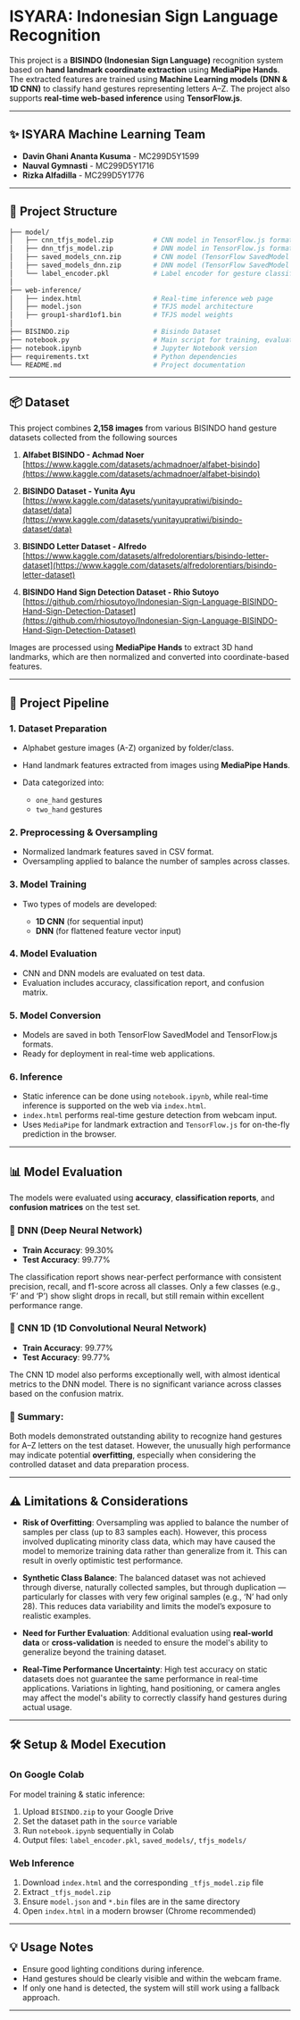 # ISYARA: Indonesian Sign Language Recognition 

This project is a **BISINDO (Indonesian Sign Language)** recognition system based on **hand landmark coordinate extraction** using **MediaPipe Hands**. The extracted features are trained using **Machine Learning models (DNN & 1D CNN)** to classify hand gestures representing letters A–Z. The project also supports **real-time web-based inference** using **TensorFlow\.js**.

---

## ✨ ISYARA Machine Learning Team

* **Davin Ghani Ananta Kusuma** - MC299D5Y1599
* **Nauval Gymnasti** - MC299D5Y1716
* **Rizka Alfadilla** - MC299D5Y1776

---

## 📁 Project Structure

```bash
├── model/
│   ├── cnn_tfjs_model.zip          # CNN model in TensorFlow.js format
│   ├── dnn_tfjs_model.zip          # DNN model in TensorFlow.js format
│   ├── saved_models_cnn.zip        # CNN model (TensorFlow SavedModel format)
│   ├── saved_models_dnn.zip        # DNN model (TensorFlow SavedModel format)
│   └── label_encoder.pkl           # Label encoder for gesture classification
│
├── web-inference/
│   ├── index.html                  # Real-time inference web page
│   ├── model.json                  # TFJS model architecture
│   ├── group1-shard1of1.bin        # TFJS model weights
│
├── BISINDO.zip                     # Bisindo Dataset   
├── notebook.py                     # Main script for training, evaluation & basic inference
├── notebook.ipynb                  # Jupyter Notebook version
├── requirements.txt                # Python dependencies
└── README.md                       # Project documentation
```

---

## 📦 Dataset

This project combines **2,158 images** from various BISINDO hand gesture datasets collected from the following sources

1. **Alfabet BISINDO - Achmad Noer**
   [https://www.kaggle.com/datasets/achmadnoer/alfabet-bisindo](https://www.kaggle.com/datasets/achmadnoer/alfabet-bisindo)

2. **BISINDO Dataset - Yunita Ayu**
   [https://www.kaggle.com/datasets/yunitayupratiwi/bisindo-dataset/data](https://www.kaggle.com/datasets/yunitayupratiwi/bisindo-dataset/data)

3. **BISINDO Letter Dataset - Alfredo**
   [https://www.kaggle.com/datasets/alfredolorentiars/bisindo-letter-dataset](https://www.kaggle.com/datasets/alfredolorentiars/bisindo-letter-dataset)

4. **BISINDO Hand Sign Detection Dataset - Rhio Sutoyo**
   [https://github.com/rhiosutoyo/Indonesian-Sign-Language-BISINDO-Hand-Sign-Detection-Dataset](https://github.com/rhiosutoyo/Indonesian-Sign-Language-BISINDO-Hand-Sign-Detection-Dataset)

Images are processed using **MediaPipe Hands** to extract 3D hand landmarks, which are then normalized and converted into coordinate-based features.

---

## 🚀 Project Pipeline

### 1. **Dataset Preparation**

* Alphabet gesture images (A-Z) organized by folder/class.
* Hand landmark features extracted from images using **MediaPipe Hands**.
* Data categorized into:

  * `one_hand` gestures
  * `two_hand` gestures

### 2. **Preprocessing & Oversampling**

* Normalized landmark features saved in CSV format.
* Oversampling applied to balance the number of samples across classes.

### 3. **Model Training**

* Two types of models are developed:

  * **1D CNN** (for sequential input)
  * **DNN** (for flattened feature vector input)

### 4. **Model Evaluation**

* CNN and DNN models are evaluated on test data.
* Evaluation includes accuracy, classification report, and confusion matrix.

### 5. **Model Conversion**

* Models are saved in both TensorFlow SavedModel and TensorFlow\.js formats.
* Ready for deployment in real-time web applications.

### 6. **Inference**

* Static inference can be done using `notebook.ipynb`, while real-time inference is supported on the web via `index.html`.
* `index.html` performs real-time gesture detection from webcam input.
* Uses `MediaPipe` for landmark extraction and `TensorFlow.js` for on-the-fly prediction in the browser.

---

## 📊 Model Evaluation

The models were evaluated using **accuracy**, **classification reports**, and **confusion matrices** on the test set.

### 🔹 DNN (Deep Neural Network)

* **Train Accuracy**: 99.30%
* **Test Accuracy**: 99.77%

The classification report shows near-perfect performance with consistent precision, recall, and f1-score across all classes. Only a few classes (e.g., ‘F’ and ‘P’) show slight drops in recall, but still remain within excellent performance range.

### 🔹 CNN 1D (1D Convolutional Neural Network)

* **Train Accuracy**: 99.77%
* **Test Accuracy**: 99.77%

The CNN 1D model also performs exceptionally well, with almost identical metrics to the DNN model. There is no significant variance across classes based on the confusion matrix.

### 📌 Summary:

Both models demonstrated outstanding ability to recognize hand gestures for A–Z letters on the test dataset. However, the unusually high performance may indicate potential **overfitting**, especially when considering the controlled dataset and data preparation process.

---

## ⚠️ Limitations & Considerations

* **Risk of Overfitting**:
  Oversampling was applied to balance the number of samples per class (up to 83 samples each). However, this process involved duplicating minority class data, which may have caused the model to memorize training data rather than generalize from it. This can result in overly optimistic test performance.

* **Synthetic Class Balance**:
  The balanced dataset was not achieved through diverse, naturally collected samples, but through duplication — particularly for classes with very few original samples (e.g., ‘N’ had only 28). This reduces data variability and limits the model’s exposure to realistic examples.

* **Need for Further Evaluation**:
  Additional evaluation using **real-world data** or **cross-validation** is needed to ensure the model's ability to generalize beyond the training dataset.

* **Real-Time Performance Uncertainty**:
  High test accuracy on static datasets does not guarantee the same performance in real-time applications. Variations in lighting, hand positioning, or camera angles may affect the model's ability to correctly classify hand gestures during actual usage.

---

## 🛠️ Setup & Model Execution

### On Google Colab

For model training & static inference:

1. Upload `BISINDO.zip` to your Google Drive
2. Set the dataset path in the `source` variable
3. Run `notebook.ipynb` sequentially in Colab
4. Output files: `label_encoder.pkl`, `saved_models/`, `tfjs_models/`

### Web Inference

1. Download `index.html` and the corresponding `_tfjs_model.zip` file
2. Extract `_tfjs_model.zip`
3. Ensure `model.json` and `*.bin` files are in the same directory
4. Open `index.html` in a modern browser (Chrome recommended)

---

## 💡 Usage Notes

* Ensure good lighting conditions during inference.
* Hand gestures should be clearly visible and within the webcam frame.
* If only one hand is detected, the system will still work using a fallback approach.

---